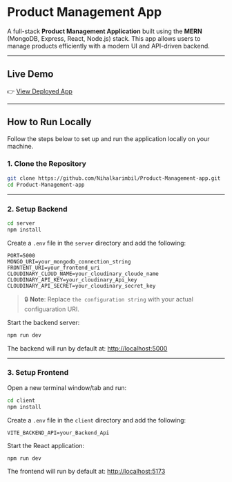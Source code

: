 
# Product Management App

A full-stack **Product Management Application** built using the **MERN** (MongoDB, Express, React, Node.js) stack. This app allows users to manage products efficiently with a modern UI and API-driven backend.

---

##  Live Demo

👉 [View Deployed App](https://product-management-app-blush.vercel.app)

---

##  How to Run Locally

Follow the steps below to set up and run the application locally on your machine.

### 1. Clone the Repository

```bash
git clone https://github.com/Nihalkarimbil/Product-Management-app.git
cd Product-Management-app
```

---

### 2. Setup Backend

```bash
cd server
npm install
```

Create a `.env` file in the `server` directory and add the following:

```
PORT=5000
MONGO_URI=your_mongodb_connection_string
FRONTENT_URI=your_frontend_uri
CLOUDINARY_CLOUD_NAME=your_cloudinary_cloude_name
CLOUDINARY_API_KEY=your_cloudinary_Api_key
CLOUDINARY_API_SECRET=your_cloudinary_secret_key
```

> 🔒 **Note**: Replace `the configuration string` with your actual configuaration URI.

Start the backend server:

```bash
npm run dev
```

The backend will run by default at: [http://localhost:5000](http://localhost:5000)

---

### 3. Setup Frontend

Open a new terminal window/tab and run:

```bash
cd client
npm install
```

Create a `.env` file in the `client` directory and add the following:

```
VITE_BACKEND_API=your_Backend_Api
```

Start the React application:

```bash
npm run dev
```

The frontend will run by default at: [http://localhost:5173](http://localhost:5173)

